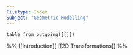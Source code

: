 ```yaml
---
Filetype: Index
Subject: "Geometric Modelling"
---
```


```dataview 
table from outgoing([[]])
```


%%
[[Introduction]]
[[2D Transformations]]
%%